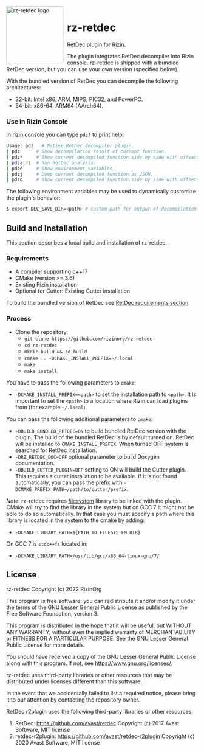 <img width="150" height="150" align="left" style="float: left; margin: 0 10px 0 0;" alt="rz-retdec logo" src="https://raw.githubusercontent.com/rizinorg/rz-retdec/dev/doc/rz-retdec.svg">

# rz-retdec

RetDec plugin for [Rizin](https://github.com/rizinorg/rizin).

The plugin integrates RetDec decompiler into Rizin console. rz-retdec is shipped with a bundled RetDec version, but you can use your own version (specified below).

With the bundled version of RetDec you can decompile the following architectures:
* 32-bit: Intel x86, ARM, MIPS, PIC32, and PowerPC.
* 64-bit: x86-64, ARM64 (AArch64).

### Use in Rizin Console

In rizin console you can type `pdz?` to print help:

```bash
Usage: pdz   # Native RetDec decompiler plugin.
| pdz      # Show decompilation result of current function.
| pdz*     # Show current decompiled function side by side with offsets.
| pdza[?]  # Run RetDec analysis.
| pdze     # Show environment variables.
| pdzj     # Dump current decompiled function as JSON.
| pdzo     # Show current decompiled function side by side with offsets.
```

The following environment variables may be used to dynamically customize the plugin's behavior:

```bash
$ export DEC_SAVE_DIR=<path> # custom path for output of decompilation to be saved to.
```

## Build and Installation

This section describes a local build and installation of rz-retdec.

### Requirements

* A compiler supporting c++17
* CMake (version >= 3.6)
* Existing Rizin installation
* Optional for Cutter: Existing Cutter installation

To build the bundled version of RetDec see [RetDec requirements section](https://github.com/avast/retdec#requirements).

### Process

* Clone the repository:
  * `git clone https://github.com/rizinorg/rz-retdec`
  * `cd rz-retdec`
  * `mkdir build && cd build`
  * `cmake .. -DCMAKE_INSTALL_PREFIX=~/.local`
  * `make`
  * `make install`

You have to pass the following parameters to `cmake`:
* `-DCMAKE_INSTALL_PREFIX=<path>` to set the installation path to `<path>`. It is important to set the `<path>` to a location where Rizin can load plugins from (for example `~/.local`).

You can pass the following additional parameters to `cmake`:
* `-DBUILD_BUNDLED_RETDEC=ON` to build bundled RetDec version with the plugin. The build of the bundled RetDec is by default turned on. RetDec will be installed to `CMAKE_INSTALL_PREFIX`. When turned OFF system is searched for RetDec installation.
* `-DRZ_RETDEC_DOC=OFF` optional parameter to build Doxygen documentation.
* `-DBUILD_CUTTER_PLUGIN=OFF` setting to ON will build the Cutter plugin. This requires a cutter installation to be available. If it is not found automatically, you can pass the prefix with `-DCMAKE_PREFIX_PATH=/path/to/cutter/prefix`.

*Note*: rz-retdec requires [filesystem](https://en.cppreference.com/w/cpp/filesystem) library to be linked with the plugin. CMake will try to find the library in the system but on GCC 7 it might not be able to do so automatically. In that case you must specify a path where this library is located in the system to the cmake by adding:
* `-DCMAKE_LIBRARY_PATH=${PATH_TO_FILESTSTEM_DIR}`

On GCC 7 is `stdc++fs` located in:
* `-DCMAKE_LIBRARY_PATH=/usr/lib/gcc/x86_64-linux-gnu/7/`

## License

rz-retdec Copyright (c) 2022 RizinOrg

This program is free software: you can redistribute it and/or modify
it under the terms of the GNU Lesser General Public License as published by
the Free Software Foundation, version 3.

This program is distributed in the hope that it will be useful,
but WITHOUT ANY WARRANTY; without even the implied warranty of
MERCHANTABILITY or FITNESS FOR A PARTICULAR PURPOSE.  See the
GNU Lesser General Public License for more details.

You should have received a copy of the GNU Lesser General Public License
along with this program.  If not, see <https://www.gnu.org/licenses/>.

rz-retdec uses third-party libraries or other resources that may be
distributed under licenses different than this software.

In the event that we accidentally failed to list a required notice,
please bring it to our attention by contacting the repository owner.

RetDec r2plugin uses the following third-party libraries or other resources:
1) RetDec: https://github.com/avast/retdec Copyright (c) 2017 Avast Software, MIT license
2) retdec-r2plugin: https://github.com/avast/retdec-r2plugin Copyright (c) 2020 Avast Software, MIT license
